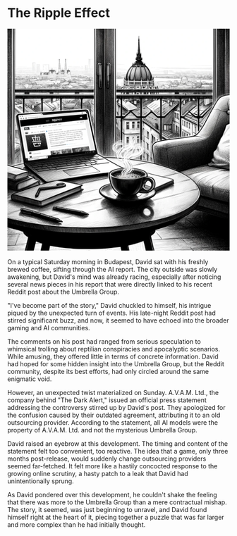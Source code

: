 # The Ripple Effect

![Saturday, Budapest, coffee](./images/11.saturday.png "Saturday morning in Budapest")

On a typical Saturday morning in Budapest, David sat with his freshly brewed coffee, sifting through the AI report. The city outside was slowly awakening, but David's mind was already racing, especially after noticing several news pieces in his report that were directly linked to his recent Reddit post about the Umbrella Group.

"I've become part of the story," David chuckled to himself, his intrigue piqued by the unexpected turn of events. His late-night Reddit post had stirred significant buzz, and now, it seemed to have echoed into the broader gaming and AI communities.

The comments on his post had ranged from serious speculation to whimsical trolling about reptilian conspiracies and apocalyptic scenarios. While amusing, they offered little in terms of concrete information. David had hoped for some hidden insight into the Umbrella Group, but the Reddit community, despite its best efforts, had only circled around the same enigmatic void.

However, an unexpected twist materialized on Sunday. A.V.A.M. Ltd., the company behind "The Dark Alert," issued an official press statement addressing the controversy stirred up by David's post. They apologized for the confusion caused by their outdated agreement, attributing it to an old outsourcing provider. According to the statement, all AI models were the property of A.V.A.M. Ltd. and not the mysterious Umbrella Group.

David raised an eyebrow at this development. The timing and content of the statement felt too convenient, too reactive. The idea that a game, only three months post-release, would suddenly change outsourcing providers seemed far-fetched. It felt more like a hastily concocted response to the growing online scrutiny, a hasty patch to a leak that David had unintentionally sprung.

As David pondered over this development, he couldn't shake the feeling that there was more to the Umbrella Group than a mere contractual mishap. The story, it seemed, was just beginning to unravel, and David found himself right at the heart of it, piecing together a puzzle that was far larger and more complex than he had initially thought.
